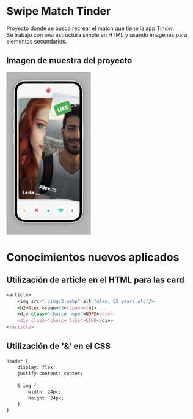 <h1>Swipe Match Tinder</h1>

<p>Proyecto donde se busca recrear el match que tiene la app Tinder.
<br> Se trabajo con una estructura simple en HTML y usando imagenes para elementos secundarios.</p>

<h2>Imagen de muestra del proyecto</h2>
<img src="/proyecto-01-Swipe-Match-Tinder/img/Tinder.jpg">

<h1>Conocimientos nuevos aplicados</h1>

<h2>Utilización de article en el HTML para las card</h2>

```ruby
<article>
    <img src="./img/2.webp" alt="Alex, 25 years old"/>
    <h2>Alex <span>25</span></h2>
    <div class="choice nope">NOPE</div>
    <div class="choice like">LIKE</div>
</article>
```

<h2>Utilización de '&' en el CSS</h2>

```
header {
    display: flex;
    justify-content: center;

    & img {
        width: 24px;
        height: 24px;
    }
}
